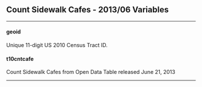 

## Count Sidewalk Cafes - 2013/06 Variables

---

#### **geoid**
Unique 11-digit US 2010 Census Tract ID.


#### **t10cntcafe**
Count Sidewalk Cafes from Open Data Table released June 21, 2013

---

